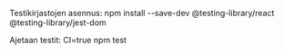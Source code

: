 
Testikirjastojen asennus:
npm install --save-dev @testing-library/react @testing-library/jest-dom

Ajetaan testit:
CI=true npm test
